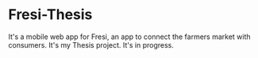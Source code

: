 # Fresi-Thesis
It's a mobile web app for Fresi, an app to connect the farmers market with consumers.
It's my Thesis project.
It's in progress.
